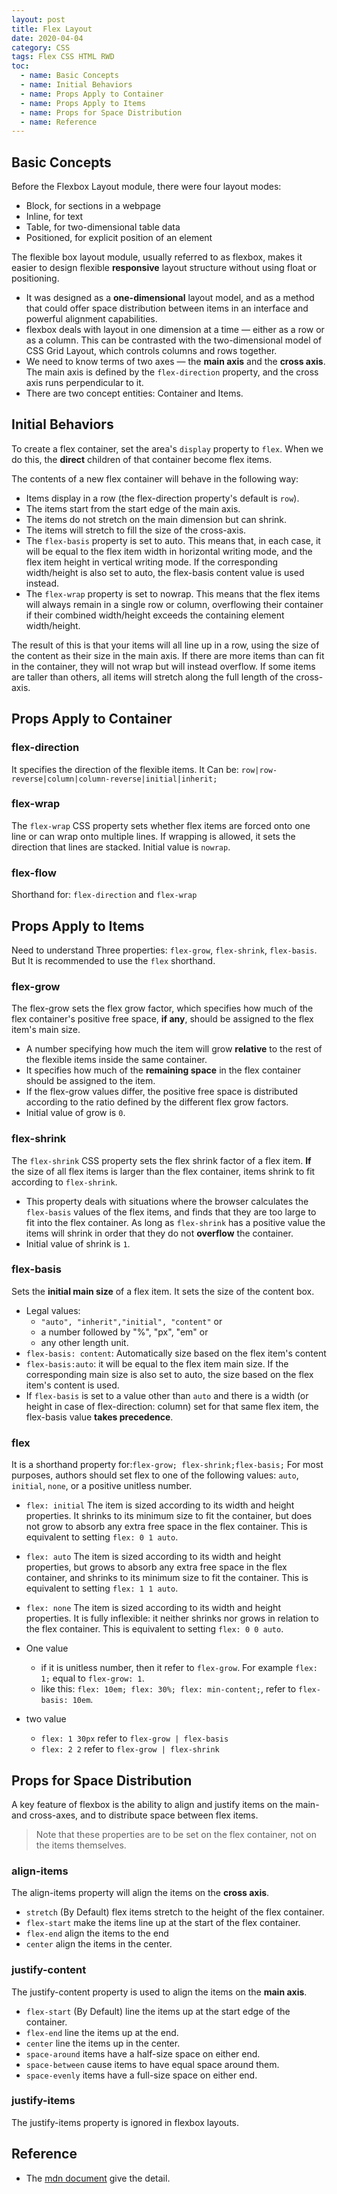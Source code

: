 ```yaml
---
layout: post
title: Flex Layout
date: 2020-04-04
category: CSS
tags: Flex CSS HTML RWD
toc: 
  - name: Basic Concepts
  - name: Initial Behaviors
  - name: Props Apply to Container
  - name: Props Apply to Items
  - name: Props for Space Distribution
  - name: Reference
---
```


## Basic Concepts 

Before the Flexbox Layout module, there were four layout modes:
- Block, for sections in a webpage
- Inline, for text
- Table, for two-dimensional table data
- Positioned, for explicit position of an element

The flexible box layout module, usually referred to as flexbox,  makes it easier to design flexible **responsive** layout structure without using float or positioning. 
- It was designed as a **one-dimensional** layout model, and as a method that could offer space distribution between items in an interface and powerful alignment capabilities. 
- flexbox deals with layout in one dimension at a time — either as a row or as a column. This can be contrasted with the two-dimensional model of CSS Grid Layout, which controls columns and rows together.
- We need to know terms of two axes — the **main axis** and the **cross axis**. The main axis is defined by the `flex-direction` property, and the cross axis runs perpendicular to it.
- There are two concept entities: Container and Items.

## Initial Behaviors

To create a flex container, set the area's `display` property to `flex`. When we do this, the **direct** children of that container become flex items.

The contents of a new flex container will behave in the following way:

- Items display in a row (the flex-direction property's default is `row`).
- The items start from the start edge of the main axis.
- The items do not stretch on the main dimension but can shrink.
- The items will stretch to fill the size of the cross-axis.
- The `flex-basis` property is set to auto. This means that, in each case, it will be equal to the flex item width in horizontal writing mode, and the flex item height in vertical writing mode. If the corresponding width/height is also set to auto, the flex-basis content value is used instead.
- The `flex-wrap` property is set to nowrap. This means that the flex items will always remain in a single row or column, overflowing their container if their combined width/height exceeds the containing element width/height.

The result of this is that your items will all line up in a row, using the size of the content as their size in the main axis. If there are more items than can fit in the container, they will not wrap but will instead overflow. If some items are taller than others, all items will stretch along the full length of the cross-axis.

## Props Apply to Container

### flex-direction
It specifies the direction of the flexible items.
It Can be: `row|row-reverse|column|column-reverse|initial|inherit;`

### flex-wrap 
The `flex-wrap` CSS property sets whether flex items are forced onto one line or can wrap onto multiple lines. 
If wrapping is allowed, it sets the direction that lines are stacked.
Initial value	is `nowrap`.

### flex-flow
Shorthand for: `flex-direction` and `flex-wrap`

## Props Apply to Items

Need to understand Three properties: `flex-grow`, `flex-shrink`, `flex-basis`. 
But It is recommended to use the `flex` shorthand.

### flex-grow	

The flex-grow sets the flex grow factor, which specifies how much of the flex container's positive free space, **if any**, should be assigned to the flex item's main size.

- A number specifying how much the item will grow **relative** to the rest of the flexible items inside the same container.
- It specifies how much of the **remaining space** in the flex container should be assigned to the item.
- If the flex-grow values differ, the positive free space is distributed according to the ratio defined by the different flex grow factors.
- Initial value	of grow is `0`. 

### flex-shrink	

The `flex-shrink` CSS property sets the flex shrink factor of a flex item. **If** the size of all flex items is larger than the flex container, items shrink to fit according to `flex-shrink`.

- This property deals with situations where the browser calculates the `flex-basis` values of the flex items, and finds that they are too large to fit into the flex container. As long as `flex-shrink` has a positive value the items will shrink in order that they do not **overflow** the container.
- Initial value	of shrink is `1`.

### flex-basis	

Sets the **initial main size** of a flex item. It sets the size of the content box.

- Legal values: 
  - `"auto", "inherit","initial", "content"` or 
  - a number followed by "%", "px", "em" or 
  - any other length unit.
- `flex-basis: content`: Automatically size based on the flex item's content
- `flex-basis:auto`: it will be equal to the flex item main size. If the corresponding main size is also set to auto, the size based on the flex item's content is used.
- If `flex-basis` is set to a value other than `auto` and there is a width (or height in case of flex-direction: column) set for that same flex item, the flex-basis value **takes precedence**.

### flex

It is a shorthand property for:`flex-grow; flex-shrink;flex-basis;`
For most purposes, authors should set flex to one of the following values: `auto`, `initial`, `none`, or a positive unitless number.

- `flex: initial`
The item is sized according to its width and height properties. It shrinks to its minimum size to fit the container, but does not grow to absorb any extra free space in the flex container. This is equivalent to setting `flex: 0 1 auto`.
- `flex: auto`
The item is sized according to its width and height properties, but grows to absorb any extra free space in the flex container, and shrinks to its minimum size to fit the container. This is equivalent to setting `flex: 1 1 auto`.
- `flex: none`
The item is sized according to its width and height properties. It is fully inflexible: it neither shrinks nor grows in relation to the flex container. This is equivalent to setting `flex: 0 0 auto`.

- One value  
  - if it is unitless number, then it refer to `flex-grow`. For example `flex: 1;` equal to `flex-grow: 1`.
  - like this: `flex: 10em; flex: 30%; flex: min-content;`, refer to `flex-basis: 10em`.
- two value
  - `flex: 1 30px` refer to `flex-grow | flex-basis`
  - `flex: 2 2` refer to `flex-grow | flex-shrink`

## Props for Space Distribution

A key feature of flexbox is the ability to align and justify items on the main- and cross-axes, and to distribute space between flex items. 

> Note that these properties are to be set on the flex container, not on the items themselves.

### align-items

The align-items property will align the items on the **cross axis**.

- `stretch` (By Default) flex items stretch to the height of the flex container. 
- `flex-start` make the items line up at the start of the flex container.
- `flex-end` align the items to the end
- `center` align the items in the center.

### justify-content

The justify-content property is used to align the items on the **main axis**. 

- `flex-start` (By Default) line the items up at the start edge of the container.
- `flex-end` line the items up at the end.
- `center` line the items up in the center.
- `space-around` items have a half-size space on either end.
- `space-between` cause items to have equal space around them.
- `space-evenly` items have a full-size space on either end.

### justify-items

The justify-items property is ignored in flexbox layouts.

## Reference

- The [mdn document](https://developer.mozilla.org/en-US/docs/Web/CSS/CSS_flexible_box_layout/Basic_concepts_of_flexbox) give the detail.


